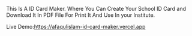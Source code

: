 This Is A ID Card Maker. Where You Can Create Your School ID Card and Download It In PDF File For Print It And Use In your Institute.

Live Demo:https://afaqulislam-id-card-maker.vercel.app